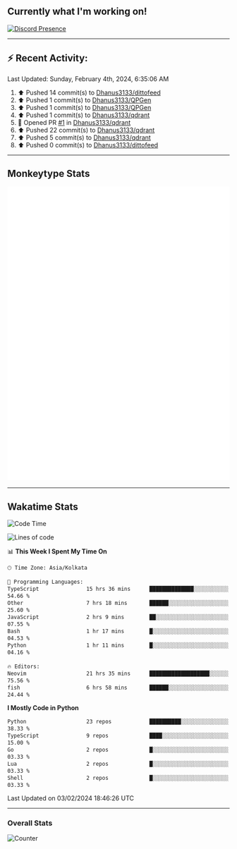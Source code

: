 ## Currently what I'm working on!
[![Discord Presence](https://lanyard.cnrad.dev/api/534981034400284712)](https://discord.com/users/534981034400284712)

---

## :zap: Recent Activity:
<!--RECENT_ACTIVITY:last_update-->
Last Updated: Sunday, February 4th, 2024, 6:35:06 AM
<!--RECENT_ACTIVITY:last_update_end-->
<!--RECENT_ACTIVITY:start-->
1. ⬆️ Pushed 14 commit(s) to [Dhanus3133/dittofeed](https://github.com/Dhanus3133/dittofeed)<br>
2. ⬆️ Pushed 1 commit(s) to [Dhanus3133/QPGen](https://github.com/Dhanus3133/QPGen)<br>
3. ⬆️ Pushed 1 commit(s) to [Dhanus3133/QPGen](https://github.com/Dhanus3133/QPGen)<br>
4. ⬆️ Pushed 1 commit(s) to [Dhanus3133/qdrant](https://github.com/Dhanus3133/qdrant)<br>
5. 💪 Opened PR [#1](https://github.com/Dhanus3133/qdrant/pull/1) in [Dhanus3133/qdrant](https://github.com/Dhanus3133/qdrant)<br>
6. ⬆️ Pushed 22 commit(s) to [Dhanus3133/qdrant](https://github.com/Dhanus3133/qdrant)<br>
7. ⬆️ Pushed 5 commit(s) to [Dhanus3133/qdrant](https://github.com/Dhanus3133/qdrant)<br>
8. ⬆️ Pushed 0 commit(s) to [Dhanus3133/dittofeed](https://github.com/Dhanus3133/dittofeed)<br>
<!--RECENT_ACTIVITY:end-->

---

## Monkeytype Stats
<a href="https://monkeytype.com/profile/dhanus">
  <img src="https://raw.githubusercontent.com/Dhanus3133/Dhanus3133/monkeytype/monkeytype-pb.svg" alt="Monkeytype Profile" />
</a>

---

## Wakatime Stats
<!--START_SECTION:waka-->
![Code Time](http://img.shields.io/badge/Code%20Time-1%2C650%20hrs%2011%20mins-blue)

![Lines of code](https://img.shields.io/badge/From%20Hello%20World%20I%27ve%20Written-4.8%20million%20lines%20of%20code-blue)

📊 **This Week I Spent My Time On** 

```text
🕑︎ Time Zone: Asia/Kolkata

💬 Programming Languages: 
TypeScript               15 hrs 36 mins      ██████████████░░░░░░░░░░░   54.66 % 
Other                    7 hrs 18 mins       ██████░░░░░░░░░░░░░░░░░░░   25.60 % 
JavaScript               2 hrs 9 mins        ██░░░░░░░░░░░░░░░░░░░░░░░   07.55 % 
Bash                     1 hr 17 mins        █░░░░░░░░░░░░░░░░░░░░░░░░   04.53 % 
Python                   1 hr 11 mins        █░░░░░░░░░░░░░░░░░░░░░░░░   04.16 % 

🔥 Editors: 
Neovim                   21 hrs 35 mins      ███████████████████░░░░░░   75.56 % 
fish                     6 hrs 58 mins       ██████░░░░░░░░░░░░░░░░░░░   24.44 % 
```

**I Mostly Code in Python** 

```text
Python                   23 repos            ██████████░░░░░░░░░░░░░░░   38.33 % 
TypeScript               9 repos             ████░░░░░░░░░░░░░░░░░░░░░   15.00 % 
Go                       2 repos             █░░░░░░░░░░░░░░░░░░░░░░░░   03.33 % 
Lua                      2 repos             █░░░░░░░░░░░░░░░░░░░░░░░░   03.33 % 
Shell                    2 repos             █░░░░░░░░░░░░░░░░░░░░░░░░   03.33 % 
```




 Last Updated on 03/02/2024 18:46:26 UTC
<!--END_SECTION:waka-->
---

### Overall Stats

<img src="https://moe-counter.glitch.me/get/@Dhanus3133?theme=asoul" alt="Counter" />
